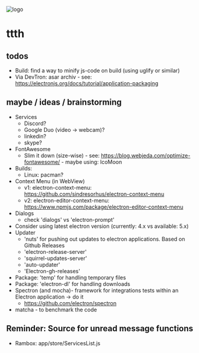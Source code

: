 ![logo](https://raw.githubusercontent.com/yafp/ttth/master/.github/logo/128x128.png)

# ttth
## todos
* Build: find a way to minify js-code on build (using uglify or similar)
* Via DevTron: asar archiv - see: https://electronjs.org/docs/tutorial/application-packaging


## maybe / ideas / brainstorming
* Services
  * Discord?
  * Google Duo (video -> webcam)?
  * linkedin?
  * skype?
* FontAwesome
  * Slim it down (size-wise) - see: https://blog.webjeda.com/optimize-fontawesome/ - maybe using: IcoMoon
* Builds:
  * Linux: pacman?
* Context Menu (in WebView)
  * v1: electron-context-menu: https://github.com/sindresorhus/electron-context-menu
  * v2: electron-editor-context-menu: https://www.npmjs.com/package/electron-editor-context-menu
* Dialogs
  * check 'dialogs' vs 'electron-prompt'
* Consider using latest electron version (currently: 4.x vs available: 5.x)
* Updater
  * 'nuts' for pushing out updates to electron applications. Based on Github Releases
  * 'electron-release-server'
  * 'squirrel-updates-server'
  * 'auto-updater'
  * 'Electron-gh-releases'
* Package: 'temp' for handling temporary files
* Package: 'electron-dl' for handling downloads
* Spectron (and mocha)-  framework for integrations tests within an Electron application -> do it
    * https://github.com/electron/spectron
* matcha - to benchmark the code

## Reminder: Source for unread message functions
* Rambox: app/store/ServicesList.js
